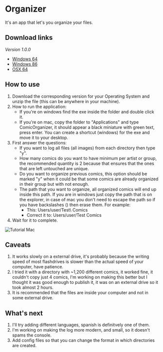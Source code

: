 # Organizer
It's an app that let's you organize your files.

## Download links
*Version 1.0.0*
* [Windows 64](https://mega.nz/file/QdtwwI5L#9zXGSyuPyaRId4ROO0d2MEEkxEjxjNQTsPmkSy2UOUM)
* [Windows 86](https://mega.nz/file/8NFCASCQ#_xqou-S0tZ2aBDgXyAXA_8BdTTeKBr6Bumhp9Iso2bM)
* [OSX 64](https://mega.nz/file/YZ000IIJ#1gW3XWCTzy0D_MGBnHD97kp9wnqLn9Ou8kRGYEc0q3A)

## How to use
1. Download the corresponding version for your Operating System and unzip the file (this can be anywhere in your machine).
2. How to run the application:
   - If you're on windows find the exe inside the folder and double click it.
   - If you're on mac, copy the folder to "Applications" and type ComicOrganizer, it should appear a black miniature with green text, press enter.
You can create a shortcut (windows) for the exe and move it to your desktop.
3. First answer the questions:
   - If you want to log all files (all images) from each directory then type "y".
   - How many comics do you want to have minimum per artist or group, the recommended quantity is 2 because that ensures that the ones that are left untouched are unique.
   - Do you want to organize previous comics, this option should be marked "y" when it could be that some comics are already organized in their group but with not enough.
   - The path that you want to organize, all organized comics will end up inside this path. If you are in windows just copy the path that is on the explorer, in case of mac you don't need to escape the path so if you have backslashes (\) then erase them. For example:
     - This: Users/user/Test\ Comics
     - Correct it to: Users/user/Test Comics
4. Wait for it to complete.

![Tutorial Mac](/githubImgs/tutorialMac.gif)

## Caveats
1. It works slowly on a external drive, it's probably because the writing speed of most flashdrives is slower than the actual speed of your computer, have patience.
2. I tried it with a directory with ~1,200 different comics, it worked fine, it couldn't copy just 4 comics, I'm working on making this better but I thought it was good enough to publish it, it was on an external drive so it took almost 2 hours.
3. It is recommended that the files are inside your computer and not in some external drive.

## What's next
1. I'll try adding different languages, spanish is definitvely one of them.
2. I'm working on making the log more modern, and small, so it doesn't spams the console.
3. Add config files so that you can change the format in which directories are created.
